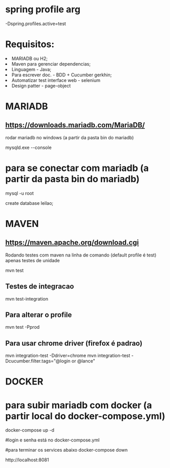 # spring profile arg
-Dspring.profiles.active=test

# Requisitos:
<li>MARIADB ou H2;
<li>Maven para gerenciar dependencias;
<li>Linguagem - Java;
<li>Para escrever doc. - BDD + Cucumber gerkhin;
<li>Automatizar test interface web - selenium
<li>Design patter - page-object


# MARIADB

## https://downloads.mariadb.com/MariaDB/

<p>rodar mariadb no windows (a partir da pasta bin do mariadb)</p>

</p>mysqld.exe --console</p>

# para se conectar com mariadb (a partir da pasta bin do mariadb)
<p>mysql -u root</p>

<p>create database leilao;</p>


# MAVEN
## https://maven.apache.org/download.cgi

<p>Rodando testes com maven na linha de comando (default profile é test) apenas testes de unidade</p>

<p>mvn test</p>

## Testes de integracao
mvn test-integration

## Para alterar o profile
mvn test -Pprod

## Para usar chrome driver (firefox é padrao)

mvn integration-test -Ddriver=chrome
mvn integration-test -Dcucumber.filter.tags="@login or @lance"



# DOCKER
# para subir mariadb com docker (a partir local do docker-compose.yml)
docker-compose up -d

#login e senha está no docker-compose.yml

#para terminar os services abaixo
docker-compose down 

http://localhost:8081

 
